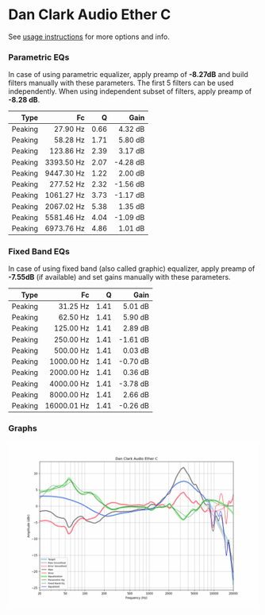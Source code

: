 # Dan Clark Audio Ether C
See [usage instructions](https://github.com/jaakkopasanen/AutoEq#usage) for more options and info.

### Parametric EQs
In case of using parametric equalizer, apply preamp of **-8.27dB** and build filters manually
with these parameters. The first 5 filters can be used independently.
When using independent subset of filters, apply preamp of **-8.28 dB**.

| Type    | Fc         |    Q | Gain     |
|--------:|-----------:|-----:|---------:|
| Peaking | 27.90 Hz   | 0.66 | 4.32 dB  |
| Peaking | 58.28 Hz   | 1.71 | 5.80 dB  |
| Peaking | 123.86 Hz  | 2.39 | 3.17 dB  |
| Peaking | 3393.50 Hz | 2.07 | -4.28 dB |
| Peaking | 9447.30 Hz | 1.22 | 2.00 dB  |
| Peaking | 277.52 Hz  | 2.32 | -1.56 dB |
| Peaking | 1061.27 Hz | 3.73 | -1.17 dB |
| Peaking | 2067.02 Hz | 5.38 | 1.35 dB  |
| Peaking | 5581.46 Hz | 4.04 | -1.09 dB |
| Peaking | 6973.76 Hz | 4.86 | 1.01 dB  |

### Fixed Band EQs
In case of using fixed band (also called graphic) equalizer, apply preamp of **-7.55dB**
(if available) and set gains manually with these parameters.

| Type    | Fc          |    Q | Gain     |
|--------:|------------:|-----:|---------:|
| Peaking | 31.25 Hz    | 1.41 | 5.01 dB  |
| Peaking | 62.50 Hz    | 1.41 | 5.90 dB  |
| Peaking | 125.00 Hz   | 1.41 | 2.89 dB  |
| Peaking | 250.00 Hz   | 1.41 | -1.61 dB |
| Peaking | 500.00 Hz   | 1.41 | 0.03 dB  |
| Peaking | 1000.00 Hz  | 1.41 | -0.70 dB |
| Peaking | 2000.00 Hz  | 1.41 | 0.36 dB  |
| Peaking | 4000.00 Hz  | 1.41 | -3.78 dB |
| Peaking | 8000.00 Hz  | 1.41 | 2.66 dB  |
| Peaking | 16000.01 Hz | 1.41 | -0.26 dB |

### Graphs
![](./Dan%20Clark%20Audio%20Ether%20C.png)